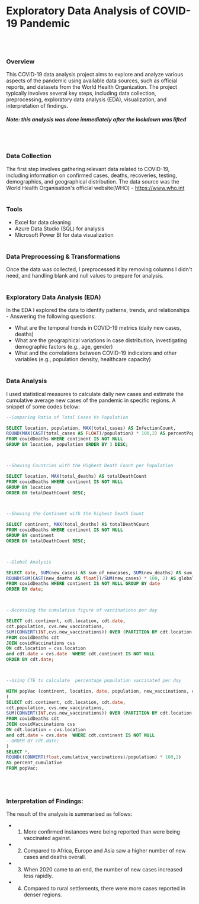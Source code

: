 #  Exploratory Data Analysis of COVID-19 Pandemic
<br/><br/>

### Overview
This COVID-19 data analysis project aims to explore and analyze various aspects of the pandemic using available data sources, such as official reports, and datasets from the World Health Organization. The project typically involves several key steps, including data collection, preprocessing, exploratory data analysis (EDA), visualization, and interpretation of findings. 
##### Note: this analysis was done immediately after the lockdown was lifted
<br/><br/>

### Data Collection
The first step involves gathering relevant data related to COVID-19, including information on confirmed cases, deaths, recoveries, testing, demographics, and geographical distribution. The data source was the World Health Organisation's official website(WHO) - https://www.who.int
<br/><br/>

### Tools
- Excel for data cleaning
- Azure Data Studio (SQL) for analysis
- Microsoft Power BI for data visualization
<br/><br/>

### Data Preprocessing & Transformations
Once the data was collected, I preprocessed it by removing columns I didn't need, and handling blank and null values to prepare for analysis.
<br/><br/>

### Exploratory Data Analysis (EDA)
In the EDA I explored the data to identify patterns, trends, and relationships - Answering the following questions:
- What are the temporal trends in COVID-19 metrics (daily new cases, deaths) 
- What are the geographical variations in case distribution, investigating demographic factors (e.g., age, gender)
- What and the correlations between COVID-19 indicators and other variables (e.g., population density, healthcare capacity)
<br/><br/>

### Data Analysis
I used statistical measures to calculate daily new cases and estimate the cumulative average new cases of the pandemic in specific regions. A snippet of some codes below:
~~~ SQL
--Comparing Ratio of Total Cases Vs Population

SELECT location, population, MAX(total_cases) AS InfectionCount,
ROUND(MAX(CAST(total_cases AS FLOAT)/population) * 100,2) AS percentPopulationInfected
FROM covidDeaths WHERE continent IS NOT NULL
GROUP BY location, population ORDER BY 3 DESC;



--Showing Countries with the Highest Death Count per Population

SELECT location, MAX(total_deaths) AS totalDeathCount
FROM covidDeaths WHERE continent IS NOT NULL
GROUP BY location 
ORDER BY totalDeathCount DESC;



--Showing the Continent with the highest Death Count

SELECT continent, MAX(total_deaths) AS totalDeathCount
FROM covidDeaths WHERE continent IS NOT NULL
GROUP BY continent 
ORDER BY totalDeathCount DESC;



--Global Analysis

SELECT date, SUM(new_cases) AS sum_of_newcases, SUM(new_deaths) AS sum_of_deaths, 
ROUND(SUM(CAST(new_deaths AS float))/SUM(new_cases) * 100, 2) AS global_percent_death
FROM covidDeaths WHERE continent IS NOT NULL GROUP BY date 
ORDER BY date;



--Accessing the cumulative figure of vaccinations per day

SELECT cdt.continent, cdt.location, cdt.date, 
cdt.population, cvs.new_vaccinations, 
SUM(CONVERT(INT,cvs.new_vaccinations)) OVER (PARTITION BY cdt.location, cdt.date) AS cumulative_vaccinations
FROM covidDeaths cdt
JOIN covidVaccinations cvs
ON cdt.location = cvs.location
and cdt.date = cvs.date  WHERE cdt.continent IS NOT NULL 
ORDER BY cdt.date;



--Using CTE to calculate  percentage population vaccinated per day

WITH popVac (continent, location, date, population, new_vaccinations, cumulative_vaccinations) AS
(
SELECT cdt.continent, cdt.location, cdt.date, 
cdt.population, cvs.new_vaccinations, 
SUM(CONVERT(INT,cvs.new_vaccinations)) OVER (PARTITION BY cdt.location, cdt.date) AS cumulative_vaccinations
FROM covidDeaths cdt
JOIN covidVaccinations cvs
ON cdt.location = cvs.location
and cdt.date = cvs.date  WHERE cdt.continent IS NOT NULL 
--ORDER BY cdt.date;
)
SELECT *, 
ROUND((CONVERT(float,cumulative_vaccinations)/population) * 100,2) 
AS percent_cumulative
FROM popVac;

~~~

<br/><br/>

### Interpretation of Findings:
The result of the analysis is summarised as follows: 
- 1.  More confirmed instances were being reported than were being vaccinated against.
- 2.  Compared to Africa, Europe and Asia saw a higher number of new cases and deaths overall.
- 3.  When 2020 came to an end, the number of new cases increased less rapidly.
- 4.  Compared to rural settlements, there were more cases reported in denser regions. 
<br/><br/>





